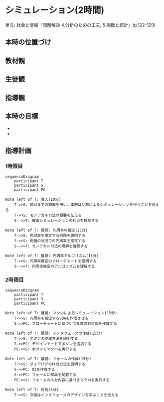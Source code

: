 # シミュレーション(2時間)
単元: 社会と情報「問題解決 4.分析のための工夫, 5.関数と統計」(p.122-129)

## 本時の位置づけ

## 教材観

## 生徒観

## 指導観

## 本時の目標
- 
- 

## 指導計画
### 1時限目
```mermaid
sequenceDiagram
	participant T
	participant S
	participant PC

Note left of T: 導入(10分)
	T->>S: 前回までの知識を用い、本時は乱数によるシミュレーションを行うことを伝える
	T->>S: モンテカルロ法の概要を伝える
	S-->>T: 確率シミュレーションの利点を理解する

Note left of T: 展開: 円周率の推定(25分)
	T->>S: 円周率を推定する例題を説明する
	S->>S: 例題の状況での円周率を推定する
	S-->>T: モンテカルロ法の理解を確認する

Note left of T: 展開: 円周率アルゴリズム(15分)
	T->>S: 円周率推定のフローチャートを説明する
	S-->>T: 円周率推定のアルゴリズムを理解する
```

### 2時限目
```mermaid
sequenceDiagram
	participant T
	participant S
	participant PC

Note left of T: 展開: マクロによるシミュレーション(15分)
	T->>S: 円周率を推定するVBAを作成させる
	S->>PC: フローチャートに基づいて乱数の判定部を作成する

Note left of T: 展開: インタフェースの作成(15分)
	T->>S: ボタンの作成方法を説明する
	S->>PC: デザインモードでボタンを追加する
	PC->>S: ボタンでマクロを実行する

Note left of T: 展開: フォームの作成(15分)
	T->>S: ダイアログの作成方法を説明する
	S->>PC: UIを作成する
	S->>PC: フォームに部品を配置する
	PC->>S: フォームの入力内容に基づきマクロを実行する

Note left of T: 総括(5分)
	T->>S: 次回はインタフェースのデザインを学ぶことを伝える
```
